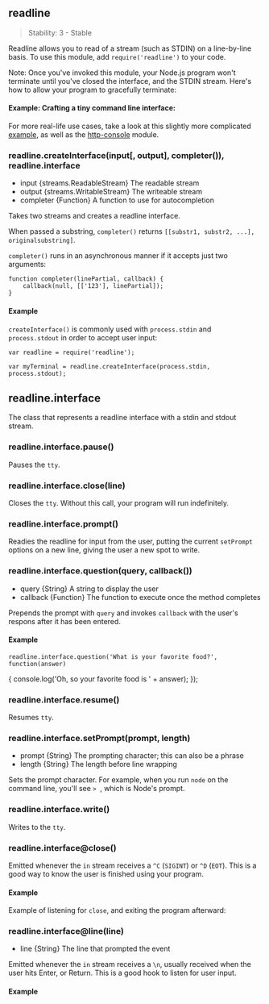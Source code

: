 ## readline

> Stability: 3 - Stable
    
Readline allows you to read of a stream (such as STDIN) on a line-by-line basis.
To use this module, add `require('readline')` to your code.

Note: Once you've invoked this module, your Node.js program won't terminate until you've closed the interface, and the STDIN stream. Here's how to allow your program to gracefully terminate:

<script src='http://snippets.c9.io/github.com/c9/nodemanual.org-examples/nodejs_ref_guide/readline/readline.escaping.js?linestart=3&lineend=0&showlines=false' defer='defer'></script>


#### Example: Crafting a tiny command line interface:

<script src='http://snippets.c9.io/github.com/c9/nodemanual.org-examples/nodejs_ref_guide/readline/readline.js?linestart=3&lineend=0&showlines=false' defer='defer'></script>

For more real-life use cases, take a look at this slightly more complicated
[example](https://gist.github.com/901104), as well as the
[http-console](https://github.com/cloudhead/http-console) module.


### readline.createInterface(input[, output], completer()), readline.interface
- input {streams.ReadableStream}   The readable stream
- output {streams.WritableStream}   The writeable stream
- completer {Function}   A function to use for autocompletion

Takes two streams and creates a readline interface. 

When passed a substring, `completer()` returns `[[substr1, substr2, ...],
originalsubstring]`.

`completer()` runs in an asynchronous manner if it accepts just two arguments:

    function completer(linePartial, callback) {
        callback(null, [['123'], linePartial]);
    }

#### Example

`createInterface()` is commonly used with `process.stdin` and `process.stdout`
in order to accept user input:

    var readline = require('readline');

    var myTerminal = readline.createInterface(process.stdin, process.stdout);
  

 
## readline.interface

The class that represents a readline interface with a stdin and stdout stream.


### readline.interface.pause()

Pauses the `tty`.



### readline.interface.close(line)

Closes the `tty`. Without this call, your program will run indefinitely.


  
### readline.interface.prompt()

Readies the readline for input from the user, putting the current `setPrompt`
options on a new line, giving the user a new spot to write.

 


### readline.interface.question(query, callback())
- query {String}  A string to display the user
- callback {Function}  The function to execute once the method completes

Prepends the prompt with `query` and invokes `callback` with the user's respons
after it has been entered.

#### Example

    readline.interface.question('What is your favorite food?', function(answer)
{
      console.log('Oh, so your favorite food is ' + answer);
    });
  

 


### readline.interface.resume()

Resumes `tty`.




### readline.interface.setPrompt(prompt, length)
- prompt {String}   The prompting character; this can also be a phrase
- length {String}   The length before line wrapping

Sets the prompt character. For example, when you run `node` on the command line,
you'll see `> `, which is Node's prompt.

 


### readline.interface.write()

Writes to the `tty`.



### readline.interface@close()



Emitted whenever the `in` stream receives a `^C` (`SIGINT`) or `^D` (`EOT`).
This is a good way to know the user is finished using your program.

#### Example

Example of listening for `close`, and exiting the program afterward:

<script src='http://snippets.c9.io/github.com/c9/nodemanual.org-examples/nodejs_ref_guide/readline/readline.close.js?linestart=3&lineend=0&showlines=false' defer='defer'></script>    
 

### readline.interface@line(line)
- line {String}  The line that prompted the event


Emitted whenever the `in` stream receives a `\n`, usually received when the user
hits Enter, or Return. This is a good hook to listen for user input.

#### Example

<script src='http://snippets.c9.io/github.com/c9/nodemanual.org-examples/nodejs_ref_guide/readline/readline.line.js?linestart=3&lineend=0&showlines=false' defer='defer'></script>